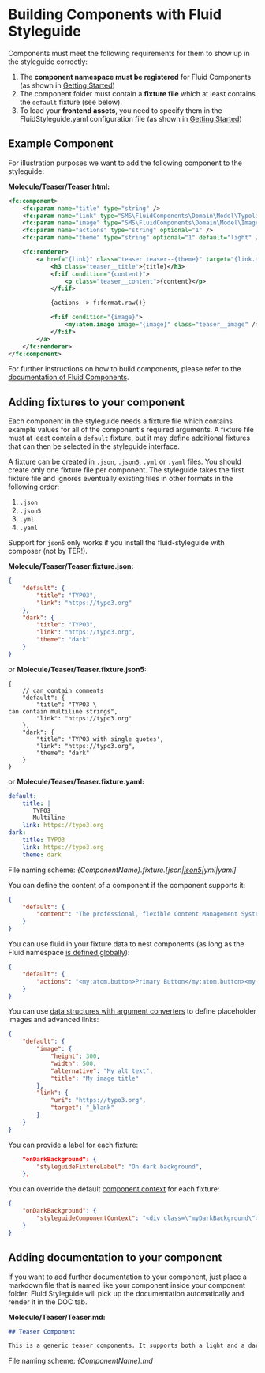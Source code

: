 # Building Components with Fluid Styleguide

Components must meet the following requirements for them to show up in the styleguide correctly:

1. The **component namespace must be registered** for Fluid Components (as shown in [Getting Started](../README.md))
2. The component folder must contain a **fixture file** which at least contains the `default` fixture (see below).
3. To load your **frontend assets**, you need to specify them in the FluidStyleguide.yaml configuration file
(as shown in [Getting Started](../README.md))

## Example Component

For illustration purposes we want to add the following component to the styleguide:

**Molecule/Teaser/Teaser.html:**

```xml
<fc:component>
    <fc:param name="title" type="string" />
    <fc:param name="link" type="SMS\FluidComponents\Domain\Model\Typolink" />
    <fc:param name="image" type="SMS\FluidComponents\Domain\Model\Image" optional="1" />
    <fc:param name="actions" type="string" optional="1" />
    <fc:param name="theme" type="string" optional="1" default="light" />

    <fc:renderer>
        <a href="{link}" class="teaser teaser--{theme}" target="{link.target}">
            <h3 class="teaser__title">{title}</h3>
            <f:if condition="{content}">
                <p class="teaser__content">{content}</p>
            </f:if>

            {actions -> f:format.raw()}

            <f:if condition="{image}">
                <my:atom.image image="{image}" class="teaser__image" />
            </f:if>
        </a>
    </fc:renderer>
</fc:component>
```

For further instructions on how to build components, please refer to the [documentation of Fluid Components](https://github.com/sitegeist/fluid-components).

## Adding fixtures to your component

Each component in the styleguide needs a fixture file which contains example values for all of the component's required arguments.
A fixture file must at least contain a `default` fixture, but it may define additional fixtures that can then be selected
in the styleguide interface.

A fixture can be created in `.json`, [`.json5`](https://json5.org/), `.yml` or `.yaml` files. You should create only one fixture file per
component. The styleguide takes the first fixture file and ignores eventually existing files in other formats in the
following order:

1. `.json`
2. `.json5`
3. `.yml`
4. `.yaml`

Support for `json5` only works if you install the fluid-styleguide with composer (not by TER!).

**Molecule/Teaser/Teaser.fixture.json:**

```json
{
    "default": {
        "title": "TYPO3",
        "link": "https://typo3.org"
    },
    "dark": {
        "title": "TYPO3",
        "link": "https://typo3.org",
        "theme": "dark"
    }
}
```

or **Molecule/Teaser/Teaser.fixture.json5:**

```json5
{
    // can contain comments
    "default": {
        "title": "TYPO3 \
can contain multiline strings",
        "link": "https://typo3.org"
    },
    "dark": {
        "title": 'TYPO3 with single quotes',
        "link": "https://typo3.org",
        "theme": "dark"
    }
}
```

or **Molecule/Teaser/Teaser.fixture.yaml:**

```yaml
default:
    title: |
       TYPO3
       Multiline
    link: https://typo3.org
dark:
    title: TYPO3
    link: https://typo3.org
    theme: dark
```

File naming scheme: *{ComponentName}.fixture.[json|[json5](https://json5.org/)|yml|yaml]*

You can define the content of a component if the component supports it:

```json
{
    "default": {
        "content": "The professional, flexible Content Management System"
    }
}
```

You can use fluid in your fixture data to nest components (as long as the Fluid namespace [is defined globally](https://docs.typo3.org/c/typo3/cms-core/master/en-us/Changelog/8.5/Feature-78415-GlobalFluidViewHelperNamespacesMovedToTYPO3Configuration.html)):

```json
{
    "default": {
        "actions": "<my:atom.button>Primary Button</my:atom.button><my:atom.button isSecondary='1'>Secondary Button</my:atom.button>"
    }
}
```

You can use [data structures with argument converters](https://github.com/sitegeist/fluid-components/blob/master/Documentation/DataStructures.md) to define placeholder images and advanced links:

```json
{
    "default": {
        "image": {
            "height": 300,
            "width": 500,
            "alternative": "My alt text",
            "title": "My image title"
        },
        "link": {
            "uri": "https://typo3.org",
            "target": "_blank"
        }
    }
}
```

You can provide a label for each fixture:

```json
    "onDarkBackground": {
        "styleguideFixtureLabel": "On dark background",
    },
```

You can override the default [component context](./ConfigurationReference.md) for each fixture:

```json
{
    "onDarkBackground": {
        "styleguideComponentContext": "<div class=\"myDarkBackground\">|</div>"
    }
}
```

## Adding documentation to your component

If you want to add further documentation to your component, just place a markdown file that is named like your component
inside your component folder. Fluid Styleguide will pick up the documentation automatically and render it in the DOC tab.

**Molecule/Teaser/Teaser.md:**

```markdown
## Teaser Component

This is a generic teaser components. It supports both a light and a dark styling. [...]
```

File naming scheme: *{ComponentName}.md*
